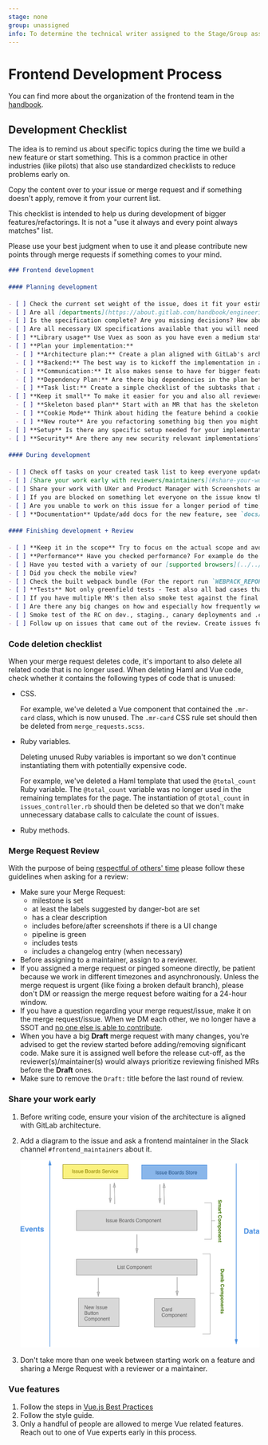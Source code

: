 ```yaml
---
stage: none
group: unassigned
info: To determine the technical writer assigned to the Stage/Group associated with this page, see https://about.gitlab.com/handbook/engineering/ux/technical-writing/#assignments
---
```


# Frontend Development Process

You can find more about the organization of the frontend team in the [handbook](https://about.gitlab.com/handbook/engineering/frontend/).

## Development Checklist

The idea is to remind us about specific topics during the time we build a new feature or start something. This is a common practice in other industries (like pilots) that also use standardized checklists to reduce problems early on.

Copy the content over to your issue or merge request and if something doesn't apply, remove it from your current list.

This checklist is intended to help us during development of bigger features/refactorings. It is not a "use it always and every point always matches" list.

Please use your best judgment when to use it and please contribute new points through merge requests if something comes to your mind.

```markdown
### Frontend development

#### Planning development

- [ ] Check the current set weight of the issue, does it fit your estimate?
- [ ] Are all [departments](https://about.gitlab.com/handbook/engineering/#engineering-teams) that are needed from your perspective already involved in the issue? (For example is UX missing?)
- [ ] Is the specification complete? Are you missing decisions? How about error handling/defaults/edge cases? Take your time to understand the needed implementation and go through its flow.
- [ ] Are all necessary UX specifications available that you will need in order to implement? Are there new UX components/patterns in the designs? Then contact the UI component team early on. How should error messages or validation be handled?
- [ ] **Library usage** Use Vuex as soon as you have even a medium state to manage, use Vue router if you need to have different views internally and want to link from the outside. Check what libraries we already have for which occasions.
- [ ] **Plan your implementation:**
  - [ ] **Architecture plan:** Create a plan aligned with GitLab's architecture, how you are going to do the implementation, for example Vue application setup and its components (through [onion skinning](https://gitlab.com/gitlab-org/gitlab-foss/-/issues/35873#note_39994091)), Store structure and data flow, which existing Vue components can you reuse. It's a good idea to go through your plan with another engineer to refine it.
  - [ ] **Backend:** The best way is to kickoff the implementation in a call and discuss with the assigned Backend engineer what you will need from the backend and also when. Can you reuse existing API's? How is the performance with the planned architecture? Maybe create together a JSON mock object to already start with development.
  - [ ] **Communication:** It also makes sense to have for bigger features an own slack channel (normally called #f_{feature_name}) and even weekly demo calls with all people involved.
  - [ ] **Dependency Plan:** Are there big dependencies in the plan between you and others, then maybe create an execution diagram to show what is blocking which part and the order of the different parts.
  - [ ] **Task list:** Create a simple checklist of the subtasks that are needed for the implementation, also consider creating even sub issues. (for example show a comment, delete a comment, update a comment, etc.). This helps you and also everyone else following the implementation
- [ ] **Keep it small** To make it easier for you and also all reviewers try to keep merge requests small and merge into a feature branch if needed. To accomplish that you need to plan that from the start. Different methods are:
  - [ ] **Skeleton based plan** Start with an MR that has the skeleton of the components with placeholder content. In following MRs you can fill the components with interactivity. This also makes it easier to spread out development on multiple people.
  - [ ] **Cookie Mode** Think about hiding the feature behind a cookie flag if the implementation is on top of existing features
  - [ ] **New route** Are you refactoring something big then you might consider adding a new route where you implement the new feature and when finished delete the current route and rename the new one. (for example 'merge_request' and 'new_merge_request')
- [ ] **Setup** Is there any specific setup needed for your implementation (for example a kubernetes cluster)? Then let everyone know if it is not already mentioned where they can find documentation (if it doesn't exist - create it)
- [ ] **Security** Are there any new security relevant implementations? Then please contact the security team for an app security review. If you are not sure ask our [domain expert](https://about.gitlab.com/handbook/engineering/frontend/#frontend-domain-experts)

#### During development

- [ ] Check off tasks on your created task list to keep everyone updated on the progress
- [ ] [Share your work early with reviewers/maintainers](#share-your-work-early)
- [ ] Share your work with UXer and Product Manager with Screenshots and/or [GIF's](https://about.gitlab.com/handbook/product/making-gifs/). They are easy to create for you and keep them up to date.
- [ ] If you are blocked on something let everyone on the issue know through a comment.
- [ ] Are you unable to work on this issue for a longer period of time, also let everyone know.
- [ ] **Documentation** Update/add docs for the new feature, see `docs/`. Ping one of the documentation experts/reviewers

#### Finishing development + Review

- [ ] **Keep it in the scope** Try to focus on the actual scope and avoid a scope creep during review and keep new things to new issues.
- [ ] **Performance** Have you checked performance? For example do the same thing with 500 comments instead of 1. Document the tests and possible findings in the MR so a reviewer can directly see it.
- [ ] Have you tested with a variety of our [supported browsers](../../install/requirements.md#supported-web-browsers)? You can use [browserstack](https://www.browserstack.com/) to be able to access a wide variety of browsers and operating systems.
- [ ] Did you check the mobile view?
- [ ] Check the built webpack bundle (For the report run `WEBPACK_REPORT=true gdk start`, then open `webpack-report/index.html`) if we have unnecessary bloat due to wrong references, including libraries multiple times, etc.. If you need help contact the webpack [domain expert](https://about.gitlab.com/handbook/engineering/frontend/#frontend-domain-experts)
- [ ] **Tests** Not only greenfield tests - Test also all bad cases that come to your mind.
- [ ] If you have multiple MR's then also smoke test against the final merge.
- [ ] Are there any big changes on how and especially how frequently we use the API then let production know about it
- [ ] Smoke test of the RC on dev., staging., canary deployments and .com
- [ ] Follow up on issues that came out of the review. Create issues for discovered edge cases that should be covered in future iterations.
```

### Code deletion checklist

When your merge request deletes code, it's important to also delete all
related code that is no longer used.
When deleting Haml and Vue code, check whether it contains the following types of
code that is unused:

- CSS.

  For example, we've deleted a Vue component that contained the `.mr-card` class, which is now unused.
  The `.mr-card` CSS rule set should then be deleted from `merge_requests.scss`.

- Ruby variables.

  Deleting unused Ruby variables is important so we don't continue instantiating them with
  potentially expensive code.

  For example, we've deleted a Haml template that used the `@total_count` Ruby variable.
  The `@total_count` variable was no longer used in the remaining templates for the page.
  The instantiation of `@total_count` in `issues_controller.rb` should then be deleted so that we
  don't make unnecessary database calls to calculate the count of issues.

- Ruby methods.

### Merge Request Review

With the purpose of being [respectful of others' time](https://about.gitlab.com/handbook/values/#be-respectful-of-others-time) please follow these guidelines when asking for a review:

- Make sure your Merge Request:
  - milestone is set
  - at least the labels suggested by danger-bot are set
  - has a clear description
  - includes before/after screenshots if there is a UI change
  - pipeline is green
  - includes tests
  - includes a changelog entry (when necessary)
- Before assigning to a maintainer, assign to a reviewer.
- If you assigned a merge request or pinged someone directly, be patient because we work in different timezones and asynchronously. Unless the merge request is urgent (like fixing a broken default branch), please don't DM or reassign the merge request before waiting for a 24-hour window.
- If you have a question regarding your merge request/issue, make it on the merge request/issue. When we DM each other, we no longer have a SSOT and [no one else is able to contribute](https://about.gitlab.com/handbook/values/#public-by-default).
- When you have a big **Draft** merge request with many changes, you're advised to get the review started before adding/removing significant code. Make sure it is assigned well before the release cut-off, as the reviewer(s)/maintainer(s) would always prioritize reviewing finished MRs before the **Draft** ones.
- Make sure to remove the `Draft:` title before the last round of review.

### Share your work early

1. Before writing code, ensure your vision of the architecture is aligned with
   GitLab architecture.
1. Add a diagram to the issue and ask a frontend maintainer in the Slack channel `#frontend_maintainers` about it.

   ![Diagram of issue boards architecture](img/boards_diagram.png)

1. Don't take more than one week between starting work on a feature and
   sharing a Merge Request with a reviewer or a maintainer.

### Vue features

1. Follow the steps in [Vue.js Best Practices](vue.md)
1. Follow the style guide.
1. Only a handful of people are allowed to merge Vue related features.
   Reach out to one of Vue experts early in this process.
